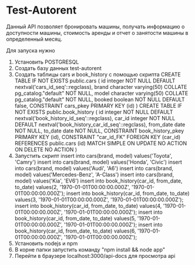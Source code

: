 # Test-Autorent

Данный API позволяет бронировать машины, получать информацию о доступности машины, стоимость аренды и отчет о занятости машины в определенный месяц.

Для запуска нужно
1. Установить POSTGRESQL
2. Создать базу данных test-autorent
3. Создать таблицы cars и book_history с помощью скрипта
CREATE TABLE IF NOT EXISTS public.cars
(
    id integer NOT NULL DEFAULT nextval('cars_id_seq'::regclass),
    brand character varying(50) COLLATE pg_catalog."default" NOT NULL,
    model character varying(50) COLLATE pg_catalog."default" NOT NULL,
    booked boolean NOT NULL DEFAULT false,
    CONSTRAINT cars_pkey PRIMARY KEY (id)
)
CREATE TABLE IF NOT EXISTS public.book_history
(
    id integer NOT NULL DEFAULT nextval('book_history_id_seq'::regclass),
    car_id integer NOT NULL DEFAULT nextval('book_history_car_id_seq'::regclass),
    from_date date NOT NULL,
    to_date date NOT NULL,
    CONSTRAINT book_history_pkey PRIMARY KEY (id),
    CONSTRAINT "car_id_FK" FOREIGN KEY (car_id)
        REFERENCES public.cars (id) MATCH SIMPLE
        ON UPDATE NO ACTION
        ON DELETE NO ACTION
)
4. Запустить скрипт
insert into cars(brand, model) values('Toyota', 'Camry')
insert into cars(brand, model) values('Honda', 'Civic')
insert into cars(brand, model) values('Audi', 'A6')
insert into cars(brand, model) values('Mercedes-Benz', 'A-Class')
insert into cars(brand, model) values('Kia', 'EV6')
insert into book_history(car_id, from_date, to_date) values(2, '1970-01-01T00:00:00.000Z', '1970-01-01T00:00:00.000Z');
insert into book_history(car_id, from_date, to_date) values(3, '1970-01-01T00:00:00.000Z', '1970-01-01T00:00:00.000Z');
insert into book_history(car_id, from_date, to_date) values(4, '1970-01-01T00:00:00.000Z', '1970-01-01T00:00:00.000Z');
insert into book_history(car_id, from_date, to_date) values(5, '1970-01-01T00:00:00.000Z', '1970-01-01T00:00:00.000Z');
insert into book_history(car_id, from_date, to_date) values(6, '1970-01-01T00:00:00.000Z', '1970-01-01T00:00:00.000Z');
5. Установить nodejs и npm
6. В корне папки запустить команду "npm install && node app"
7. Перейти в браузере localhost:3000/api-docs для просмотра api

